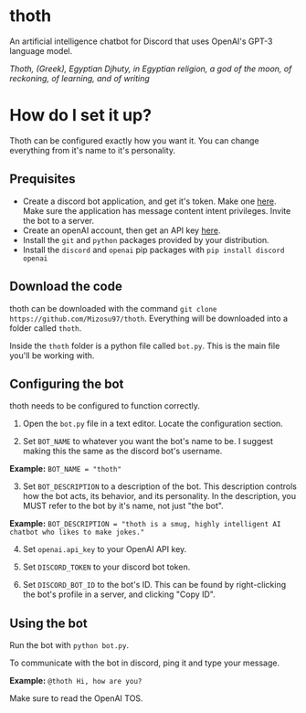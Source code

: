 # thoth
An artificial intelligence chatbot for Discord that uses OpenAI's GPT-3 language model.

*Thoth, (Greek), Egyptian Djhuty, in Egyptian religion, a god of the moon, of reckoning, of learning, and of writing*


# How do I set it up?

Thoth can be configured exactly how you want it. You can change everything from it's name to it's personality.

## Prequisites
- Create a discord bot application, and get it's token. Make one [here](https://discord.com/login?redirect_to=%2Fdevelopers%2Fapplications). Make sure the application has message content intent privileges. Invite the bot to a server.
- Create an openAI account, then get an API key [here](https://beta.openai.com/account/api-keys).
- Install the `git` and `python` packages provided by your distribution.
- Install the `discord` and `openai` pip packages with `pip install discord openai`

## Download the code
thoth can be downloaded with the command `git clone https://github.com/Mizosu97/thoth`. Everything will be downloaded into a folder called `thoth`.

Inside the `thoth` folder is a python file called `bot.py`. This is the main file you'll be working with.

## Configuring the bot
thoth needs to be configured to function correctly.

1. Open the `bot.py` file in a text editor. Locate the configuration section.

2. Set `BOT_NAME` to whatever you want the bot's name to be. I suggest making this the same as the discord bot's username. 

**Example:** `BOT_NAME = "thoth"`

3. Set `BOT_DESCRIPTION` to a description of the bot. This description controls how the bot acts, its behavior, and its personality. In the description, you MUST refer to the bot by it's name, not just "the bot".

**Example:** `BOT_DESCRIPTION = "thoth is a smug, highly intelligent AI chatbot who likes to make jokes."`

4. Set `openai.api_key` to your OpenAI API key.

5. Set `DISCORD_TOKEN` to your discord bot token.

6. Set `DISCORD_BOT_ID` to the bot's ID. This can be found by right-clicking the bot's profile in a server, and clicking "Copy ID".


## Using the bot

Run the bot with `python bot.py`.

To communicate with the bot in discord, ping it and type your message.

**Example:** `@thoth Hi, how are you?`

Make sure to read the OpenAI TOS.

